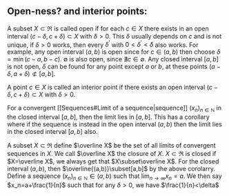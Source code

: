 
## Open-ness? and interior points:

A subset $X\subset\Re$ is called open if for each $c\in X$ there exists in an open interval $(c-\delta,c+\delta)\subset X$ with $\delta>0$. This $\delta$ usually depends on $c$ and is not unique, if $\delta>0$ works, then every $\delta^\prime$ with $0<\delta^\prime<\delta$ also works. For example, any open interval $(a,b)$ is open since for $c\in(a,b)$ then choose $\delta=\min(c-a,b-c)$. $\emptyset$ is also open, since $\nexists c\in\emptyset$. Any closed interval $[a,b]$ is not open, $\delta$ can be found for any point except $a$ or $b$, at these points $(a-\delta,a+\delta)\not\subset[a,b]$.

A point $c\in X$ is called an interior point if there exists an open interval $(c-\delta,c+\delta)\subset X$ with $\delta>0$.

For a convergent [[Sequences#Limit of a sequence|sequence]] $(x_n)_{n\in\mathbb N}$ in the closed interval $[a,b]$, then the limit lies in $[a,b]$. This has a corollary where if the sequence is instead in the open interval $(a,b)$ then the limit lies in the closed interval $[a,b]$ also.

A subset $X\subset\Re$ define $\overline X$ be the set of all limits of convergent sequences in $X$. We call $\overline X$ the closure of $X$. $X\subset\Re$ is closed if $X=\overline X$, we always get that $X\subset\overline X$. For the closed interval $(a,b)$, then $\overline{(a,b)}\subset[a,b]$ by the above corolarry. Define a sequence $(x_n)_{n\in\mathbb N}\in(a,b)$ such that $\lim_{n\to\infty}x_n=a$. We then say $x_n=a+\frac{1}{n}$ such that for any $\delta>0$, we have $\frac{1}{n}<\delta$